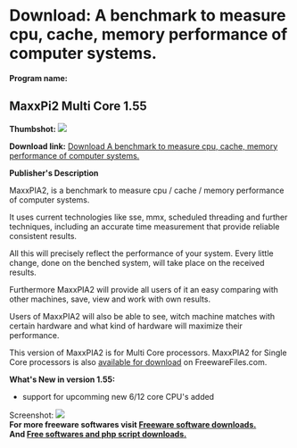 # Download: A benchmark to measure cpu, cache, memory performance of computer systems.

**Program name:**

## MaxxPi2 Multi Core 1.55

  
**Thumbshot:** ![](http://www.freewarefiles.com/screenshot/maxxpimulti_md.jpg)   
  
**Download link:** [Download A benchmark to measure cpu, cache, memory performance of computer systems.](http://freesoftwares.boysofts.com/MaxxPi2-Multi-Core_program_51040.html)  
  


**Publisher's Description**  
  


MaxxPIA2, is a benchmark to measure cpu / cache / memory performance of computer systems. 

It uses current technologies like sse, mmx, scheduled threading and further techniques, including an accurate time measurement that provide reliable consistent results.

All this will precisely reflect the performance of your system. Every little change, done on the benched system, will take place on the received results. 

Furthermore MaxxPIA2 will provide all users of it an easy comparing with other machines, save, view and work with own results.

Users of MaxxPIA2 will also be able to see, witch machine matches with certain hardware and what kind of hardware will maximize their performance.

This version of MaxxPIA2 is for Multi Core processors. MaxxPIA2 for Single Core processors is also [available for download](http://www.freewarefiles.com/MaxxPi2-Single-Core_program_50128.html) on FreewareFiles.com. 

**What's New in version 1.55:**

  * support for upcomming new 6/12 core CPU's added 

  
  
Screenshot: ![](http://www.freewarefiles.com/screenshot/maxxpimulti.jpg)   
**For more freeware softwares visit [Freeware software downloads.](http://freesoftwares.boysofts.com/)**   
**And [Free softwares and php script downloads.](http://www.boysofts.com/)**
